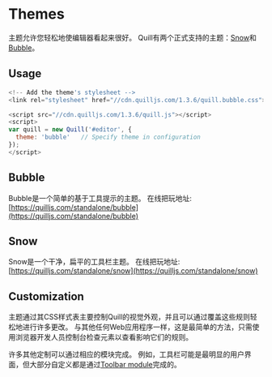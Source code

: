 # Themes
主题允许您轻松地使编辑器看起来很好。 Quill有两个正式支持的主题：[Snow](https://quilljs.com/docs/themes/#snow)和[Bubble](https://quilljs.com/docs/themes/#bubble)。

## Usage
```javascript
<!-- Add the theme's stylesheet -->
<link rel="stylesheet" href="//cdn.quilljs.com/1.3.6/quill.bubble.css">

<script src="//cdn.quilljs.com/1.3.6/quill.js"></script>
<script>
var quill = new Quill('#editor', {
  theme: 'bubble'   // Specify theme in configuration
});
</script>
```

## Bubble
Bubble是一个简单的基于工具提示的主题。
在线把玩地址:[https://quilljs.com/standalone/bubble](https://quilljs.com/standalone/bubble)

## Snow
Snow是一个干净，扁平的工具栏主题。
在线把玩地址:[https://quilljs.com/standalone/snow](https://quilljs.com/standalone/snow)

## Customization
主题通过其CSS样式表主要控制Quill的视觉外观，并且可以通过覆盖这些规则轻松地进行许多更改。 与其他任何Web应用程序一样，这是最简单的方法，只需使用浏览器开发人员控制台检查元素以查看影响它们的规则。

许多其他定制可以通过相应的模块完成。 例如，工具栏可能是最明显的用户界面，但大部分自定义都是通过[Toolbar module](https://github.com/hzjswlgbsj/quill-document-chinese/blob/master/Documentation/MODULES/1.%20toolbar.md)完成的。